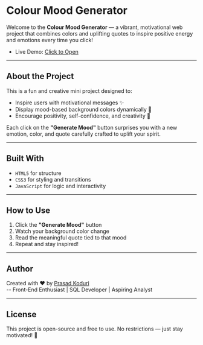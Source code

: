 # Colour Mood Generator

Welcome to the **Colour Mood Generator** — a vibrant, motivational web project that combines colors and uplifting quotes to inspire positive energy and emotions every time you click!

* Live Demo: [Click to Open](https://koduri-prasad.github.io/Colour-Mood-Generator/)

---

##  About the Project

This is a fun and creative mini project designed to:

- Inspire users with motivational messages ✨
- Display mood-based background colors dynamically 🌈
- Encourage positivity, self-confidence, and creativity 💖

Each click on the **"Generate Mood"** button surprises you with a new emotion, color, and quote carefully crafted to uplift your spirit.

---

##  Built With

- `HTML5` for structure  
- `CSS3` for styling and transitions  
- `JavaScript` for logic and interactivity  


---

##  How to Use

1. Click the **"Generate Mood"** button  
2. Watch your background color change  
3. Read the meaningful quote tied to that mood  
4. Repeat and stay inspired!

---

##  Author

Created with ❤️ by [Prasad Koduri](https://www.linkedin.com/in/prasad-koduri-ab19a6244)  
-- Front-End Enthusiast | SQL Developer | Aspiring Analyst

---

##  License

This project is open-source and free to use. No restrictions — just stay motivated! 🌟
